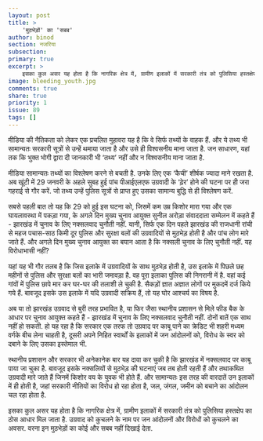 ```yaml
---
layout: post
title: >
    'मुठभेड़ों' का 'सबब'
author: binod
section: नजरिया
subsection:
primary: true
excerpt: >
    इसका कुल असर यह होता है कि नागरिक क्षेत्र में, ग्रामीण इलाकों में सरकारी तंत्र को पुलिसिया हस्तक्षेप का ठोस आधार मिल जाता है. उग्रवाद को कुचलने के नाम पर जन आंदोलनों और विरोधों को कुचलने का अवसर. वरना इन मुठभेड़ों का कोई और सबब नहीं दिखाई देता.
image: bleeding_youth.jpg
comments: true
share: true
priority: 1
issue: 89
tags: []
---
```


मीडिया की नैतिकता को लेकर एक प्रचलित मुहावरा यह है कि वे सिर्फ तथ्यों के वाहक हैं. और ये तथ्य भी सामान्यतः सरकारी सूत्रों से उन्हें थमाया जाता है और उसे ही विश्वसनीय माना जाता है. जन साधारण, यहां तक कि भुक्त भोगी द्वारा दी जानकारी भी ‘तथ्य’ नहीं और न विश्वसनीय माना जाता है.

मीडिया सामान्यतः तथ्यों का विश्लेषण करने से बचती है. उनके लिए एक ‘कैची’ शीर्षक ज्यादा माने रखता है. अब खूंटी में 29 जनवरी के अहले सुबह हुई पांच पीआईएलएफ उग्रवादी के ‘ढ़ेर’ होने की घटना पर ही जरा गहराई से गौर करें. जो तथ्य उन्हें पुलिस सूत्रों से प्राप्त हुए उसका सामान्य बुद्धि से ही विश्लेषण करें.

सबसे पहली बात तो यह कि 29 को हुई इस घटना को, जिसमें कम उम्र किशोर मारा गया और एक घायलावस्था में पकड़ा गया, के अगले दिन मुख्य चुनाव आयुक्त सुनील अरोड़ा संवाददाता सम्मेलन में कहते हैं - झारखंड में चुनाव के लिए नक्सलवाद चुनौती नहीं. यानी, सिर्फ एक दिन पहले झारखंड की राजधानी रांची से महज पचास-साठ किमी दूर पुलिस और सुरक्षा बलों की उग्रवादियों से मुठभेड़ होती है और पांच लोग मारे जाते हैं. और अगले दिन मुख्य चुनाव आयुक्त का बयान आता है कि नक्सली चुनाव के लिए चुनौती नहीं. यह विरोधाभासी नहीं?

यहां यह भी गौर तलब है कि जिस इलाके में उग्रवादियों के साथ मुठभेड़ होती है, उस इलाके में पिछले छह महीनों से पुलिस और सुरक्षा बलों का भारी जमावड़ा है. वह पूरा इलाका पुलिस की निगरानी में है. वहां कई गांवों में पुलिस छापे मार कर घर-घर की तलाशी ले चुकी है. सैकड़ों ज्ञात अज्ञात लोगों पर मुकदमें दर्ज किये गये हैं. बावजूद इसके उस इलाके में यदि उग्रवादी सक्रिय हैं, तो यह घोर आश्चर्य का विषय है.

अब या तो झारखंड उग्रवाद से बुरी तरह प्रभावित है, या फिर जैसा स्थानीय प्रशासन से मिले फीड बैक के आधार पर चुनाव आयुक्त कहते हैं - झारखंड में चुनाव के लिए नक्सलवाद चुनौती नहीं. दोनों बातें एक साथ नहीं हो सकती. हो यह रहा है कि सरकार एक तरफ तो उग्रवाद पर काबू पाने का क्रेडिट भी शहरी मध्यम वर्गके बीच लेना चाहती है, दूसरी अपने निहित स्वार्थों के इलाकों में जन आंदोलनों को, विरोध के स्वर को दबाने के लिए उसका इस्तेमाल भी.

स्थानीय प्रशासन और सरकार भी अनेकानेक बार यह दावा कर चुकी है कि झारखंड में नक्सलवाद पर काबू पाया जा चुका है. बावजूद इसके नक्सलियों से मुठभेड़ की घटनाएं जब तब होती रहती हैं और तथाकथित उग्रवादी मारे जाते हैं जिनमें किशोर वय के युवक भी होते हैं. और सामान्यतः इस तरह की वारदातें उन इलाकों में ही होती है, जहां सरकारी नीतियों का विरोध हो रहा होता है, जल, जंगल, जमीन को बचाने का आंदोलन चल रहा होता है.

इसका कुल असर यह होता है कि नागरिक क्षेत्र में, ग्रामीण इलाकों में सरकारी तंत्र को पुलिसिया हस्तक्षेप का ठोस आधार मिल जाता है. उग्रवाद को कुचलने के नाम पर जन आंदोलनों और विरोधों को कुचलने का अवसर. वरना इन मुठभेड़ों का कोई और सबब नहीं दिखाई देता.